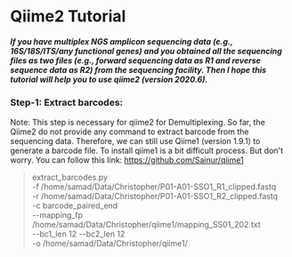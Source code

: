 # Qiime2 Tutorial
##### If you have multiplex NGS amplicon sequencing data (e.g., 16S/18S/ITS/any functional genes) and you obtained all the sequencing files as two files (e.g., forward sequencing data as R1 and reverse sequence data as R2) from the sequencing facility. Then I hope this tutorial will help you to use qiime2 (version 2020.6).

 
### Step-1: Extract barcodes:
Note: This step is necessary for qiime2 for Demultiplexing. So far, the Qiime2 do not provide any command to extract barcode from the sequencing data. Therefore, we can still use Qiime1 (version 1.9.1) to generate a barcode file. To install qiime1 is a bit difficult process. But don't worry. You can follow this link: https://github.com/Sainur/qiime1 

> extract_barcodes.py \
-f /home/samad/Data/Christopher/P01-A01-SSO1_R1_clipped.fastq \
-r /home/samad/Data/Christopher/P01-A01-SSO1_R2_clipped.fastq \
-c barcode_paired_end \
--mapping_fp /home/samad/Data/Christopher/qiime1/mapping_SS01_202.txt \
--bc1_len 12 --bc2_len 12 \
-o /home/samad/Data/Christopher/qiime1/ 
